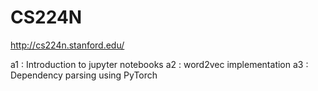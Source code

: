 # CS224N
http://cs224n.stanford.edu/

a1 : Introduction to jupyter notebooks
a2 : word2vec implementation
a3 : Dependency parsing using PyTorch
